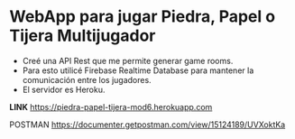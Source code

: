 # WebApp para jugar Piedra, Papel o Tijera Multijugador

- Creé una API Rest que me permite generar game rooms. 
- Para esto utilicé Firebase Realtime Database para mantener la comunicación entre los jugadores.
- El servidor es Heroku.

**LINK**
https://piedra-papel-tijera-mod6.herokuapp.com

POSTMAN
https://documenter.getpostman.com/view/15124189/UVXoktKa


